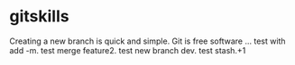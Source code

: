 # gitskills
Creating a new branch is quick and simple.
Git is free software ...
test with add -m.
test merge feature2.
test new branch dev.
test stash.+1
